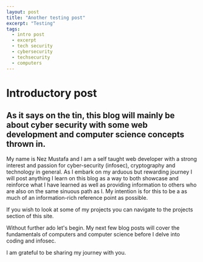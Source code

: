 ```yaml
---
layout: post
title: "Another testing post"
excerpt: "Testing"
tags:
  - intro post
  - excerpt
  - tech security
  - cybersecurity
  - techsecurity
  - computers
---
```


# Introductory post

## As it says on the tin, this blog will mainly be about cyber security with some web development and computer science concepts thrown in.

My name is Nez Mustafa and I am a self taught web developer with a strong interest and passion for cyber-security (infosec), cryptography and technology in general. As I embark on my arduous but rewarding journey I will post anything I learn on this blog as a way to both showcase and reinforce what I have learned as well as providing information to others who are also on the same sinuous path as I. My intention is for this to be a as much of an information-rich reference point as possible.

If you wish to look at some of my projects you can navigate to the projects section of this site.


Without further ado let's begin. My next few blog posts will cover the fundamentals of computers and computer science before I delve into coding and infosec.

I am grateful to be sharing my journey with you.
